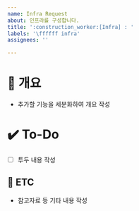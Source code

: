 ```yaml
---
name: Infra Request
about: 인프라를 구성합니다.
title: ':construction_worker:[Infra] : '
labels: '\ffffff infra'
assignees: ''

---
```


# 📝 개요
- 추가할 기능을 세분화하여 개요 작성

# ✔️ To-Do
- [ ] 투두 내용 작성

## 👀 ETC
- 참고자료 등 기타 내용 작성